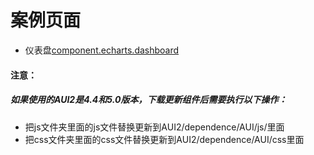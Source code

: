 # 案例页面 
 - 仪表盘[component.echarts.dashboard](https://pc.awebide.com/#/echartDashboard/Demo/Echarts/echartDashboard?title=%E4%BB%AA%E8%A1%A8%E7%9B%98&pageId=echartDashboard)


#### 注意：
##### 如果使用的AUI2是4.4和5.0版本，下载更新组件后需要执行以下操作：
- 把js文件夹里面的js文件替换更新到AUI2/dependence/AUI/js/里面
- 把css文件夹里面的css文件替换更新到AUI2/dependence/AUI/css里面